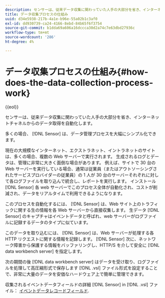```yaml
---
description: センサーは、従来データ収集に関わっていた人手の大部分を省き、インターネットチャネルからのデータ取得を自動化します。
title: データ収集プロセスの仕組み
uuid: d34e5938-217b-4a1e-b96e-55a02b1c3af0
exl-id: dd930739-ca24-4166-8ebd-84b65f6f3754
source-git-commit: b1dda69a606a16dccca30d2a74c7e63dbd27936c
workflow-type: tm+mt
source-wordcount: '286'
ht-degree: 4%

---
```


# データ収集プロセスの仕組み{#how-does-the-data-collection-process-work}

{{eol}}

センサーは、従来データ収集に関わっていた人手の大部分を省き、インターネットチャネルからのデータ取得を自動化します。

多くの場合、 [!DNL Sensor] は、データ管理プロセスを大幅にシンプル化できます。

現在の大規模なインターネット、エクストラネット、イントラネットのサイトは、多くの場合、複数の Web サーバーで実行されます。 生成されるログとデータは、管理に非常に大きく面倒な場合があります。 例えば、サイトで 30 台の Web サーバーを実行している場合、通常は従業員（またはアウトソーシングされたサービスプロバイダーの従業員）の 1 人が 30 台のサーバーそれぞれに対して各ログファイルを取り込んで統合し、レポートを実行します。 インストール [!DNL Sensor] 各 web サーバーでこのプロセス全体が自動化され、コストが削減され、データをリアルタイムで利用できるようになります。

このプロセスを自動化するには、 [!DNL Sensor] は、Web サイト上のトラフィックに関する生の情報を各 Web サーバーから直接収集します。 生データ [!DNL Sensor] のキャプチャはイベントデータと呼ばれ、web サーバーがログファイルに記録するデータのタイプに似ています。

このデータを取り込むには、 [!DNL Sensor] は、Web サーバーが処理する各 HTTP リクエストに関する情報を記録します。 [!DNL Sensor] 次に、ネットワーク障害から保護する情報をバッファリングし、HTTP/S を介して安全に [!DNL data workbench server] を指定します。

次の期間の後 [!DNL data workbench server] はデータを受け取り、ログファイルを処理して高圧縮形式で保存します [!DNL .vsl] ファイル形式を設定することで、非常に大量のデータを安価なハードウェア上で簡単に管理できます。

収集されるイベントデータフィールドの詳細 [!DNL Sensor] in [!DNL .vsl] ファイル： [イベントデータレコードフィールド](../../home/c-snsr-ovrvw/c-evnt-data-rcd-flds/c-evnt-data-rcd-flds.md#concept-ed2a8797cb5b4995b55ffd50a9f12a44).
